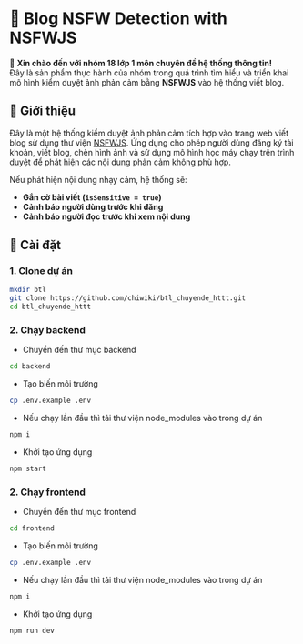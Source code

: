 # 🧠 Blog NSFW Detection with NSFWJS

👋 **Xin chào đến với nhóm 18 lớp 1 môn chuyên đề hệ thống thông tin!**  
Đây là sản phẩm thực hành của nhóm trong quá trình tìm hiểu và triển khai mô hình kiểm duyệt ảnh phản cảm bằng **NSFWJS** vào hệ thống viết blog.

## 📌 Giới thiệu

Đây là một hệ thống kiểm duyệt ảnh phản cảm tích hợp vào trang web viết blog sử dụng thư viện [NSFWJS](https://github.com/infinitered/nsfwjs). Ứng dụng cho phép người dùng đăng ký tài khoản, viết blog, chèn hình ảnh và sử dụng mô hình học máy chạy trên trình duyệt để phát hiện các nội dung phản cảm không phù hợp.

Nếu phát hiện nội dung nhạy cảm, hệ thống sẽ:

- **Gắn cờ bài viết (`isSensitive = true`)**
- **Cảnh báo người dùng trước khi đăng**
- **Cảnh báo người đọc trước khi xem nội dung**

## 🚀 Cài đặt

### 1. Clone dự án

```bash
mkdir btl
git clone https://github.com/chiwiki/btl_chuyende_httt.git
cd btl_chuyende_httt
```

### 2. Chạy backend

- Chuyển đến thư mục backend

```bash
cd backend
```

- Tạo biến môi trường

```bash
cp .env.example .env
```

- Nếu chạy lần đầu thì tải thư viện node_modules vào trong dự án

```bash
npm i
```

- Khởi tạo ứng dụng

```bash
npm start
```

### 2. Chạy frontend

- Chuyển đến thư mục frontend

```bash
cd frontend
```

- Tạo biến môi trường

```bash
cp .env.example .env
```

- Nếu chạy lần đầu thì tải thư viện node_modules vào trong dự án

```bash
npm i
```

- Khởi tạo ứng dụng

```bash
npm run dev
```
